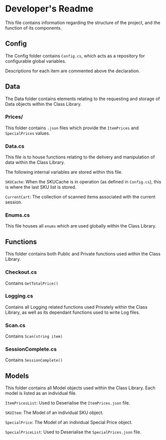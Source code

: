 # Developer's Readme
This file contains information regarding the structure of the project, and the function of its components.

## Config
The Config folder contains `Config.cs`, which acts as a repository for configurable global variables. 

Descriptions for each item are commented above the declaration.

## Data
The Data folder contains elements relating to the requesting and storage of Data objects within the Class Library.

### Prices/
This folder contains `.json` files which provide the `ItemPrices` and `SpecialPrices` values.
### Data.cs
This file is to house functions relating to the delivery and manipulation of data within the Class Library.

The following internal variables are stored within this file.

`SKUCache`: When the SKUCache is in operation (as defined in `Config.cs`), this is where the last SKU list is stored.

`CurrentCart`: The collection of scanned items associated with the current session.

### Enums.cs
This file houses all `enums` which are used globally within the Class Library.

## Functions
This folder contains both Public and Private functions used within the Class Library.

### Checkout.cs
Contains `GetTotalPrice()`
### Logging.cs
Contains all Logging related functions used Privately within the Class Library, as well as its dependant functions used to write Log files.
### Scan.cs
Contains `Scan(string item)`
### SessionComplete.cs
Contains `SessionComplete()`

## Models
This folder contains all Model objects used within the Class Library. Each model is listed as an individual file.

`ItemPricesList`: Used to Deserialise the `ItemPrices.json` file.

`SKUItem`: The Model of an individual SKU object.

`SpecialPrice`: The Model of an individual Special Price object.

`SpecialPriceList`: Used to Deserialise the `SpecialPrices.json` file.